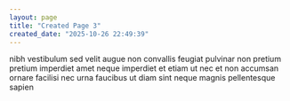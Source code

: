```yaml
---
layout: page
title: "Created Page 3"
created_date: "2025-10-26 22:49:39"
---
```


nibh vestibulum sed velit augue non convallis feugiat pulvinar non pretium pretium imperdiet amet neque imperdiet et etiam ut nec et non accumsan ornare facilisi nec urna faucibus ut diam sint neque magnis pellentesque sapien 
